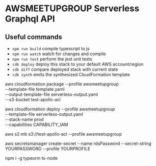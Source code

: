 # AWSMEETUPGROUP Serverless Graphql API

## Useful commands

- `npm run build` compile typescript to js
- `npm run watch` watch for changes and compile
- `npm run test` perform the jest unit tests
- `cdk deploy` deploy this stack to your default AWS account/region
- `cdk diff` compare deployed stack with current state
- `cdk synth` emits the synthesized CloudFormation template

aws cloudformation package --profile awsmeetupgroup \
 --template-file template.yaml \
 --output-template-file serverless-output.yaml \
 --s3-bucket test-apollo-acl

aws cloudformation deploy --profile awsmeetupgroup \
 --template-file serverless-output.yaml \
 --stack-name prod \
 --capabilities CAPABILITY_IAM

aws s3 mb s3://test-apollo-acl --profile awsmeetupgroup

aws secretsmanager create-secret --name rdsPassword --secret-string YOURPASSWORD --profile YOURPROFILE

npm i -g typeorm ts-node

